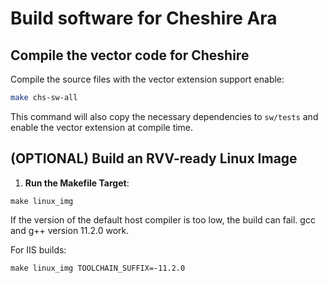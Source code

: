 # Build software for Cheshire Ara

## Compile the vector code for Cheshire

Compile the source files with the vector extension support enable:

```bash
make chs-sw-all
```

This command will also copy the necessary dependencies to `sw/tests` and enable the vector extension at compile time.

## (OPTIONAL) Build an RVV-ready Linux Image

1. **Run the Makefile Target**:
```
make linux_img
```

If the version of the default host compiler is too low, the build can fail.
gcc and g++ version 11.2.0 work.

For IIS builds:
```
make linux_img TOOLCHAIN_SUFFIX=-11.2.0
```
